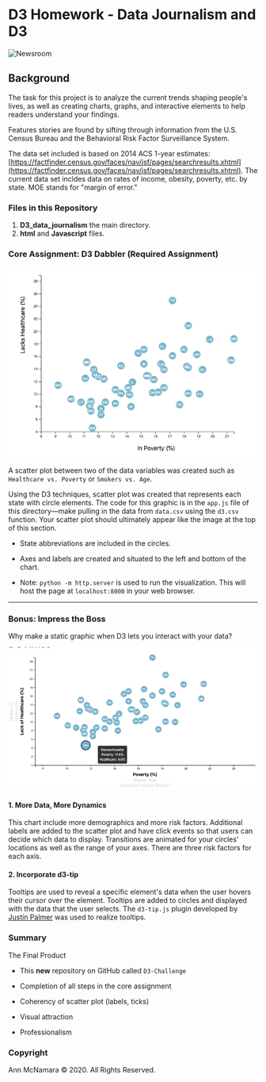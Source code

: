 # D3 Homework - Data Journalism and D3

![Newsroom](https://media.giphy.com/media/YfRc9QhF2lBMQ/giphy.gif)

## Background

The task for this project is to analyze the current trends shaping people's lives, as well as creating charts, graphs, and interactive elements to help readers understand your findings.

Features stories are found by sifting through information from the U.S. Census Bureau and the Behavioral Risk Factor Surveillance System.

The data set included  is based on 2014 ACS 1-year estimates: [https://factfinder.census.gov/faces/nav/jsf/pages/searchresults.xhtml](https://factfinder.census.gov/faces/nav/jsf/pages/searchresults.xhtml). The current data set incldes data on rates of income, obesity, poverty, etc. by state. MOE stands for "margin of error."

### Files in this Repository
1. **D3_data_journalism** the main directory. 
2. **html** and **Javascript** files. 

### Core Assignment: D3 Dabbler (Required Assignment)

![4-scatter](Images/chart1.png)

A scatter plot between two of the data variables was created such as `Healthcare vs. Poverty` or `Smokers vs. Age`.

Using the D3 techniques, scatter plot was created that represents each state with circle elements. The code for this graphic is in the `app.js` file of this directory—make pulling in the data from `data.csv`  using the `d3.csv` function. Your scatter plot should ultimately appear like the image at the top of this section.

* State abbreviations are included in the circles.

* Axes and labels are created and situated to the left and bottom of the chart.

* Note: `python -m http.server` is used to run the visualization. This will host the page at `localhost:8000` in your web browser.

- - -

### Bonus: Impress the Boss 

Why make a static graphic when D3 lets you interact with your data?

![7-animated-scatter](Images/chart2.png)

#### 1. More Data, More Dynamics

This chart include more demographics and more risk factors. Additional labels are added to the scatter plot and have click events so that  users can decide which data to display. Transitions are animated  for your circles' locations as well as the range of your axes. There are three risk factors for each axis.

#### 2. Incorporate d3-tip

Tooltips are used  to reveal a specific element's data when the user hovers their cursor over the element.  Tooltips are added to circles and displayed with the data that the user selects.  The `d3-tip.js` plugin developed by [Justin Palmer](https://github.com/Caged) was used to realize tooltips.


### Summary

The Final Product

* This **new** repository on GitHub called `D3-Challenge` 

* Completion of all steps in the core assignment

* Coherency of scatter plot (labels, ticks)

* Visual attraction

* Professionalism


### Copyright

Ann McNamara © 2020. All Rights Reserved.
